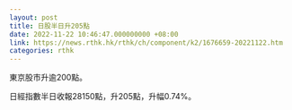 ```yaml
---
layout: post
title: 日股半日升205點
date: 2022-11-22 10:46:47.000000000 +08:00
link: https://news.rthk.hk/rthk/ch/component/k2/1676659-20221122.htm
categories: rthk
---
```


東京股市升逾200點。

日經指數半日收報28150點，升205點，升幅0.74%。
